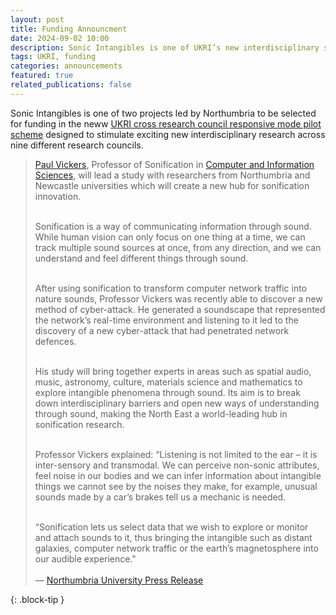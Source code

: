 ```yaml
---
layout: post
title: Funding Announcment
date: 2024-09-02 10:00
description: Sonic Intangibles is one of UKRI’s new interdisciplinary scheme projects
tags: UKRI, funding
categories: announcements
featured: true
related_publications: false
---
```


Sonic Intangibles is one of two projects led by Northumbria  to be selected for funding in the neww [UKRI cross research council responsive mode pilot scheme](https://www.ukri.org/news/first-projects-from-ukris-new-interdisciplinary-scheme-announced/) designed to stimulate exciting new interdisciplinary research across nine different research councils. 


>[Paul Vickers](https://www.northumbria.ac.uk/about-us/our-staff/v/paul-vickers/), Professor of Sonification in [Computer and Information Sciences](https://www.northumbria.ac.uk/about-us/academic-departments/computer-and-information-sciences/), will lead a study with researchers from Northumbria and Newcastle universities which will create a new hub for sonification innovation.<br>
><br>
>
>Sonification is a way of communicating information through sound. While human vision can only focus on one thing at a time, we can track multiple sound sources at once, from any direction, and we can understand and feel different things through sound.<br>
><br>
>
>After using sonification to transform computer network traffic into nature sounds, Professor Vickers was recently able to discover a new method of cyber-attack. He generated a soundscape that represented the network’s real-time environment and listening to it led to the discovery of a new cyber-attack that had penetrated network defences.<br>
><br>
>
>His study will bring together experts in areas such as spatial audio, music, astronomy, culture, materials science and mathematics to explore intangible phenomena through sound. Its aim is to break down interdisciplinary barriers and open new ways of understanding through sound, making the North East a world-leading hub in sonification research.<br>
><br>
>
>Professor Vickers explained: “Listening is not limited to the ear – it is inter-sensory and transmodal. We can perceive non-sonic attributes, feel noise in our bodies and we can infer information about intangible things we cannot see by the noises they make, for example, unusual sounds made by a car’s brakes tell us a mechanic is needed.<br>
><br>
>
>“Sonification lets us select data that we wish to explore or monitor and attach sounds to it, thus bringing the intangible such as distant galaxies, computer network traffic or the earth’s magnetosphere into our audible experience."<br>
><br>
>&mdash; [Northumbria University Press Release](https://www.northumbria.ac.uk/about-us/news-events/news/lead-poisoning-and-sonic-innovation/)
>
{: .block-tip }